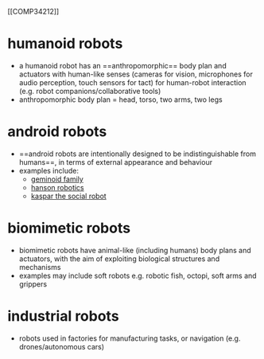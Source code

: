 [[COMP34212]]

# humanoid robots

- a humanoid robot has an ==anthropomorphic== body plan and actuators with human-like senses (cameras for vision, microphones for audio perception, touch sensors for tact) for human-robot interaction (e.g. robot companions/collaborative tools)
- anthropomorphic body plan = head, torso, two arms, two legs

# android robots

- ==android robots are intentionally designed to be indistinguishable from humans==, in terms of external appearance and behaviour
- examples include:
	- [geminoid family](https://spectrum.ieee.org/geminoid-robots-and-human-originals-get-together)
	- [hanson robotics](https://en.wikipedia.org/wiki/Hanson_Robotics)
	- [kaspar the social robot](https://www.herts.ac.uk/kaspar/the-social-robot)

# biomimetic robots

- biomimetic robots have animal-like (including humans) body plans and actuators, with the aim of exploiting biological structures and mechanisms
- examples may include soft robots e.g. robotic fish, octopi, soft arms and grippers

# industrial robots

- robots used in factories for manufacturing tasks, or navigation (e.g. drones/autonomous cars)